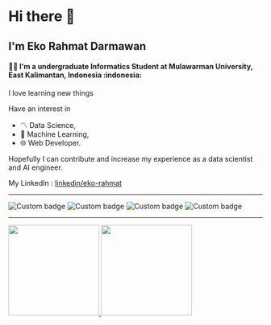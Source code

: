 <h1> Hi there 👋</h1>
<h2> I'm Eko Rahmat Darmawan</h2>

<h4> 🧑‍💻 I'm a undergraduate Informatics Student at Mulawarman University, East Kalimantan, Indonesia :indonesia:</h4>
<p> I love learning new things </p>
<p> Have an interest in <ul> <li> 〽️ Data Science,</li><li> 🤖 Machine Learning,</li><li> 🌐 Web Developer.</li></ul> Hopefully I can contribute and increase my experience as a data scientist and AI engineer. </p>

My LinkedIn : <a href="https://www.linkedin.com/in/eko-rahmat-853503221/"> linkedin/eko-rahmat </a>
<hr>
<img alt="Custom badge" src="https://img.shields.io/badge/TensorFlow-TensorFlow-informational?style=flat&logo=TensorFlow&logoColor=orange">
<img alt="Custom badge" src="https://img.shields.io/badge/Code-Python-informational?style=flat&logo=python&logoColor=white&color=2bbc8a">
<img alt="Custom badge" src="https://img.shields.io/badge/Editor-VS_Code-informational?style=flat&logo=visual-studio-code&logoColor=white&color=2bbc8a">
<img alt="Custom badge" src="https://img.shields.io/badge/Tools-MySQL-informational?style=flat&logo=mysql&logoColor=white&color=2bbc8a">
<hr>
<div style="display:flex;flex-direction:row;">
  <a href="https://github.com/Echo271/">
    <img height="180em" src="https://github-readme-stats.vercel.app/api?username=echo271&show_icons=true&theme=github_dark&include_all_commits=true&count_private=true&show_owner=false">
    <img height="180em" src="https://github-readme-stats.vercel.app/api/top-langs/?username=echo271&layout=compact&theme=github_dark&langs_count=8">
  </a>
</div>

